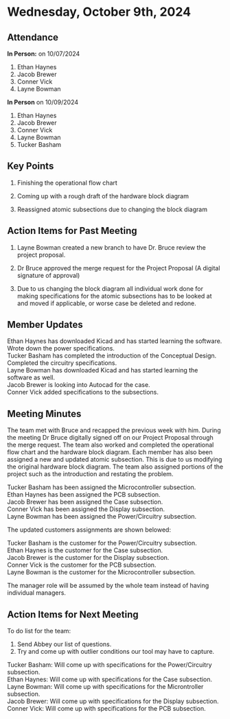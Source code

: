 # Wednesday, October 9th, 2024

## Attendance
**In Person:** on 10/07/2024
1. Ethan Haynes
2. Jacob Brewer
3. Conner Vick
4. Layne Bowman

**In Person** on 10/09/2024
1. Ethan Haynes
2. Jacob Brewer
3. Conner Vick
4. Layne Bowman
5. Tucker Basham

## Key Points
1. Finishing the operational flow chart

2. Coming up with a rough draft of the hardware block diagram

3. Reassigned atomic subsections due to changing the block diagram
   
## Action Items for Past Meeting
1. Layne Bowman created a new branch to have Dr. Bruce review the project proposal.

2. Dr Bruce approved the merge request for the Project Proposal (A digital signature of approval)

3. Due to us changing the block diagram all individual work done for making specifications for the atomic subsections has to be looked at and moved if applicable, or worse case be deleted and redone.

## Member Updates
Ethan Haynes has downloaded Kicad and has started learning the software. Wrote down the power specifications.  
Tucker Basham has completed the introduction of the Conceptual Design. Completed the circuitry specifications.  
Layne Bowman has downloaded Kicad and has started learning the software as well.  
Jacob Brewer is looking into Autocad for the case.  
Conner Vick added specifications to the subsections.  

## Meeting Minutes
The team met with Bruce and recapped the previous week with him. During the meeting Dr Bruce digitally signed off on our Project Proposal through the merge request. The team also worked and completed the operational flow chart and the hardware block diagram. Each member has also been assigned a new and updated atomic subsection. This is due to us modifying the original hardware block diagram. The team also assigned portions of the project such as the introduction and restating the problem.

Tucker Basham has been assigned the Microcontroller subsection.  
Ethan Haynes has been assigned the PCB subsection.  
Jacob Brewer has been assigned the Case subsection.  
Conner Vick has been assigned the Display subsection.  
Layne Bowman has been assigned the Power/Circuitry subsection.  

The updated customers assignments are shown belowed:  

Tucker Basham is the customer for the Power/Circuitry subsection.  
Ethan Haynes is the customer for the Case subsection.  
Jacob Brewer is the customer for the Display subsection.  
Conner Vick is the customer for the PCB subsection.  
Layne Bowman is the customer for the Microcontroller subsection.  

The manager role will be assumed by the whole team instead of having individual managers.  


## Action Items for Next Meeting
To do list for the team:  
1. Send Abbey our list of questions.
2. Try and come up with outlier conditions our tool may have to capture.

Tucker Basham: Will come up with specifications for the Power/Circuitry subsection.  
Ethan Haynes: Will come up with specifications for the Case subsection.  
Layne Bowman: Will come up with specifications for the Microntroller subsection.  
Jacob Brewer: Will come up with specifications for the Display subsection.  
Conner Vick: Will come up with specifications for the PCB subsection.  


